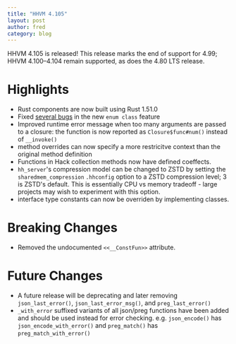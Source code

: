 ```yaml
---
title: "HHVM 4.105"
layout: post
author: fred
category: blog
---
```


HHVM 4.105 is released! This release marks the end of support for 4.99;
HHVM 4.100&ndash;4.104 remain supported, as does the 4.80 LTS release.

# Highlights

- Rust components are now built using Rust 1.51.0
- Fixed [several bugs](https://github.com/facebook/hhvm/commit/6762285701de9940deb5d1d5d8bead23027508ce) in the
  new `enum class` feature
- Improved runtime error message when too many arguments are passed to a
  closure: the function is now reported as `Closure$func#num()` instead of
  `__invoke()`
- method overrides can now specify a more restricitve context than the original
  method definition
- Functions in Hack collection methods now have defined coeffects.
- `hh_server`'s compression model can be changed to ZSTD by setting the
  `sharedmem_compression` `.hhconfig` option to a ZSTD compression level; 3
  is ZSTD's default. This is essentially CPU vs memory tradeoff - large
  projects may wish to experiment with this option.
- interface type constants can now be overriden by implementing classes.

# Breaking Changes

- Removed the undocumented `<<__ConstFun>>` attribute.

# Future Changes

- A future release will be deprecating and later removing `json_last_error()`,
 `json_last_error_msg()`, and `preg_last_error()`
- `_with_error` suffixed variants of all json/preg functions have been added and
  should be used instead for error checking. e.g. `json_encode()` has
  `json_encode_with_error()` and `preg_match()` has `preg_match_with_error()`



